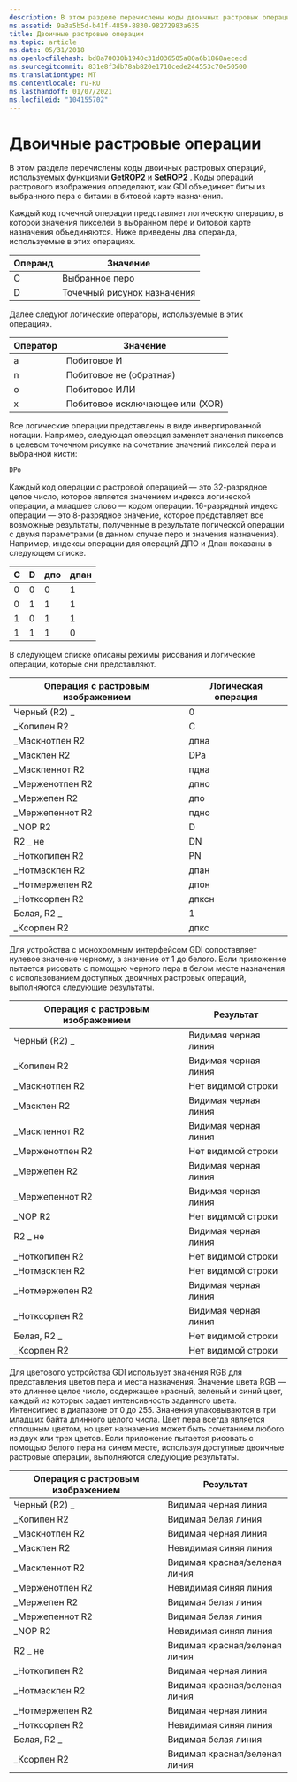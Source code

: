 ```yaml
---
description: В этом разделе перечислены коды двоичных растровых операций, используемых функциями GetROP2 и SetROP2. Коды операций растрового изображения определяют, как GDI объединяет биты из выбранного пера с битами в битовой карте назначения.
ms.assetid: 9a3a5b5d-b41f-4859-8830-98272983a635
title: Двоичные растровые операции
ms.topic: article
ms.date: 05/31/2018
ms.openlocfilehash: bd8a70030b1940c31d036505a80a6b1868aececd
ms.sourcegitcommit: 831e8f3db78ab820e1710cede244553c70e50500
ms.translationtype: MT
ms.contentlocale: ru-RU
ms.lasthandoff: 01/07/2021
ms.locfileid: "104155702"
---
```

# <a name="binary-raster-operations"></a>Двоичные растровые операции

В этом разделе перечислены коды двоичных растровых операций, используемых функциями [**GetROP2**](/windows/desktop/api/Wingdi/nf-wingdi-getrop2) и [**SetROP2**](/windows/desktop/api/Wingdi/nf-wingdi-setrop2) . Коды операций растрового изображения определяют, как GDI объединяет биты из выбранного пера с битами в битовой карте назначения.

Каждый код точечной операции представляет логическую операцию, в которой значения пикселей в выбранном пере и битовой карте назначения объединяются. Ниже приведены два операнда, используемые в этих операциях.



| Операнд | Значение            |
|---------|--------------------|
| С       | Выбранное перо       |
| D       | Точечный рисунок назначения |



 

Далее следуют логические операторы, используемые в этих операциях.



| Оператор | Значение                    |
|----------|----------------------------|
| а        | Побитовое И                |
| n        | Побитовое не (обратная)      |
| o        | Побитовое ИЛИ                 |
| x        | Побитовое исключающее или (XOR) |



 

Все логические операции представлены в виде инвертированной нотации. Например, следующая операция заменяет значения пикселов в целевом точечном рисунке на сочетание значений пикселей пера и выбранной кисти:


```C++
DPo 
```



Каждый код операции с растровой операцией — это 32-разрядное целое число, которое является значением индекса логической операции, а младшее слово — кодом операции. 16-разрядный индекс операции — это 8-разрядное значение, которое представляет все возможные результаты, полученные в результате логической операции с двумя параметрами (в данном случае перо и значения назначения). Например, индексы операции для операций ДПО и Дпан показаны в следующем списке.



| С   | D   | дпо | дпан |
|-----|-----|-----|------|
| 0   | 0   | 0   | 1    |
| 0   | 1   | 1   | 1    |
| 1   | 0   | 1   | 1    |
| 1   | 1   | 1   | 0    |



 

В следующем списке описаны режимы рисования и логические операции, которые они представляют.



| Операция с растровым изображением | Логическая операция |
|------------------|-------------------|
| Черный (R2) \_        | 0                 |
| \_Копипен R2      | С                 |
| \_Маскнотпен R2   | дпна              |
| \_Маскпен R2      | DPa               |
| \_Маскпеннот R2   | пдна              |
| \_Мерженотпен R2  | дпно              |
| \_Мержепен R2     | дпо               |
| \_Мержепеннот R2  | пдно              |
| \_NOP R2          | D                 |
| R2 \_ не          | DN                |
| \_Ноткопипен R2   | PN                |
| \_Нотмаскпен R2   | дпан              |
| \_Нотмержепен R2  | дпон              |
| \_Нотксорпен R2    | дпксн              |
| Белая, R2 \_        | 1                 |
| \_Ксорпен R2       | дпкс               |



 

Для устройства с монохромным интерфейсом GDI сопоставляет нулевое значение черному, а значение от 1 до белого. Если приложение пытается рисовать с помощью черного пера в белом месте назначения с использованием доступных двоичных растровых операций, выполняются следующие результаты.



| Операция с растровым изображением | Результат             |
|------------------|--------------------|
| Черный (R2) \_        | Видимая черная линия |
| \_Копипен R2      | Видимая черная линия |
| \_Маскнотпен R2   | Нет видимой строки    |
| \_Маскпен R2      | Видимая черная линия |
| \_Маскпеннот R2   | Видимая черная линия |
| \_Мерженотпен R2  | Нет видимой строки    |
| \_Мержепен R2     | Видимая черная линия |
| \_Мержепеннот R2  | Видимая черная линия |
| \_NOP R2          | Нет видимой строки    |
| R2 \_ не          | Видимая черная линия |
| \_Ноткопипен R2   | Нет видимой строки    |
| \_Нотмаскпен R2   | Нет видимой строки    |
| \_Нотмержепен R2  | Видимая черная линия |
| \_Нотксорпен R2    | Видимая черная линия |
| Белая, R2 \_        | Нет видимой строки    |
| \_Ксорпен R2       | Нет видимой строки    |



 

Для цветового устройства GDI использует значения RGB для представления цветов пера и места назначения. Значение цвета RGB — это длинное целое число, содержащее красный, зеленый и синий цвет, каждый из которых задает интенсивность заданного цвета. Интенситиес в диапазоне от 0 до 255. Значения упаковываются в три младших байта длинного целого числа. Цвет пера всегда является сплошным цветом, но цвет назначения может быть сочетанием любого из двух или трех цветов. Если приложение пытается рисовать с помощью белого пера на синем месте, используя доступные двоичные растровые операции, выполняются следующие результаты.



| Операция с растровым изображением | Результат                 |
|------------------|------------------------|
| Черный (R2) \_        | Видимая черная линия     |
| \_Копипен R2      | Видимая белая линия     |
| \_Маскнотпен R2   | Видимая черная линия     |
| \_Маскпен R2      | Невидимая синяя линия    |
| \_Маскпеннот R2   | Видимая красная/зеленая линия |
| \_Мерженотпен R2  | Невидимая синяя линия    |
| \_Мержепен R2     | Видимая белая линия     |
| \_Мержепеннот R2  | Видимая белая линия     |
| \_NOP R2          | Невидимая синяя линия    |
| R2 \_ не          | Видимая красная/зеленая линия |
| \_Ноткопипен R2   | Видимая черная линия     |
| \_Нотмаскпен R2   | Видимая красная/зеленая линия |
| \_Нотмержепен R2  | Видимая черная линия     |
| \_Нотксорпен R2    | Невидимая синяя линия    |
| Белая, R2 \_        | Видимая белая линия     |
| \_Ксорпен R2       | Видимая красная/зеленая линия |



 

 

 



